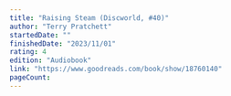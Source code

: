```yaml
---
title: "Raising Steam (Discworld, #40)"
author: "Terry Pratchett"
startedDate: ""
finishedDate: "2023/11/01"
rating: 4
edition: "Audiobook"
link: "https://www.goodreads.com/book/show/18760140"
pageCount: 
---
```



